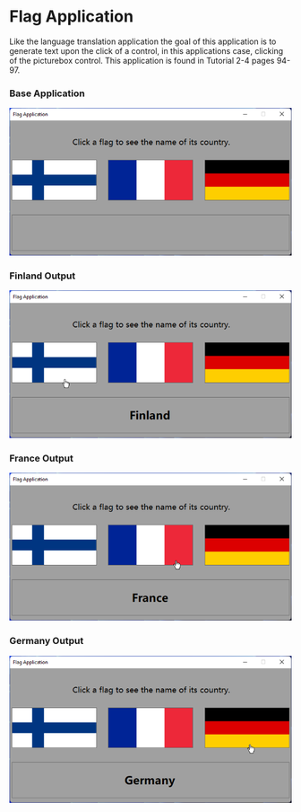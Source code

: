 # Flag Application

Like the language translation application the goal of this application is to generate text upon the click of a control, in this applications case, clicking of the picturebox control. This application is found in Tutorial 2-4 pages 94-97.

### Base Application

![image of base application](https://github.com/Thesnowmanndev/Starting-Out-With-Visual-CSharp/blob/FlagsApplication/FlagApplication/githubImages/baseApplication.png?raw=true)

### Finland Output

![image of the Finland flag clicked](https://github.com/Thesnowmanndev/Starting-Out-With-Visual-CSharp/blob/FlagsApplication/FlagApplication/githubImages/finlandFlag.png?raw=true)

### France Output

![image of the French flag clicked](https://github.com/Thesnowmanndev/Starting-Out-With-Visual-CSharp/blob/FlagsApplication/FlagApplication/githubImages/franceFlag.png?raw=true)

### Germany Output

![image of the Germany flag clicked](https://github.com/Thesnowmanndev/Starting-Out-With-Visual-CSharp/blob/FlagsApplication/FlagApplication/githubImages/germanyFlag.png?raw=true)
